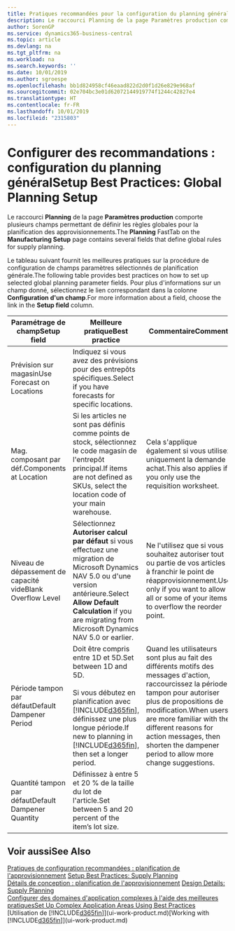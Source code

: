 ```yaml
---
title: Pratiques recommandées pour la configuration du planning général | Microsoft Docs
description: Le raccourci Planning de la page Paramètres production comporte plusieurs champs permettant de définir les règles globales pour la planification des approvisionnements.
author: SorenGP
ms.service: dynamics365-business-central
ms.topic: article
ms.devlang: na
ms.tgt_pltfrm: na
ms.workload: na
ms.search.keywords: ''
ms.date: 10/01/2019
ms.author: sgroespe
ms.openlocfilehash: bb1d824958cf46eaad822d2d0f1d26e829e968af
ms.sourcegitcommit: 02e704bc3e01d62072144919774f1244c42827e4
ms.translationtype: HT
ms.contentlocale: fr-FR
ms.lasthandoff: 10/01/2019
ms.locfileid: "2315803"
---
```

# <a name="setup-best-practices-global-planning-setup"></a><span data-ttu-id="a4d73-103">Configurer des recommandations : configuration du planning général</span><span class="sxs-lookup"><span data-stu-id="a4d73-103">Setup Best Practices: Global Planning Setup</span></span>
<span data-ttu-id="a4d73-104">Le raccourci **Planning** de la page **Paramètres production** comporte plusieurs champs permettant de définir les règles globales pour la planification des approvisionnements.</span><span class="sxs-lookup"><span data-stu-id="a4d73-104">The **Planning** FastTab on the **Manufacturing Setup** page contains several fields that define global rules for supply planning.</span></span>  

 <span data-ttu-id="a4d73-105">Le tableau suivant fournit les meilleures pratiques sur la procédure de configuration de champs paramètres sélectionnés de planification générale.</span><span class="sxs-lookup"><span data-stu-id="a4d73-105">The following table provides best practices on how to set up selected global planning parameter fields.</span></span> <span data-ttu-id="a4d73-106">Pour plus d'informations sur un champ donné, sélectionnez le lien correspondant dans la colonne **Configuration d'un champ**.</span><span class="sxs-lookup"><span data-stu-id="a4d73-106">For more information about a field, choose the link in the **Setup field** column.</span></span>  

|<span data-ttu-id="a4d73-107">Paramétrage de champ</span><span class="sxs-lookup"><span data-stu-id="a4d73-107">Setup field</span></span>|<span data-ttu-id="a4d73-108">Meilleure pratique</span><span class="sxs-lookup"><span data-stu-id="a4d73-108">Best practice</span></span>|<span data-ttu-id="a4d73-109">Commentaire</span><span class="sxs-lookup"><span data-stu-id="a4d73-109">Comment</span></span>|  
|-----------------|-------------------|-------------|  
|<span data-ttu-id="a4d73-110">Prévision sur magasin</span><span class="sxs-lookup"><span data-stu-id="a4d73-110">Use Forecast on Locations</span></span>|<span data-ttu-id="a4d73-111">Indiquez si vous avez des prévisions pour des entrepôts spécifiques.</span><span class="sxs-lookup"><span data-stu-id="a4d73-111">Select if you have forecasts for specific locations.</span></span>||  
|<span data-ttu-id="a4d73-112">Mag. composant par déf.</span><span class="sxs-lookup"><span data-stu-id="a4d73-112">Components at Location</span></span>|<span data-ttu-id="a4d73-113">Si les articles ne sont pas définis comme points de stock, sélectionnez le code magasin de l'entrepôt principal.</span><span class="sxs-lookup"><span data-stu-id="a4d73-113">If items are not defined as SKUs, select the location code of your main warehouse.</span></span>|<span data-ttu-id="a4d73-114">Cela s'applique également si vous utilisez uniquement la demande achat.</span><span class="sxs-lookup"><span data-stu-id="a4d73-114">This also applies if you only use the requisition worksheet.</span></span>|  
|<span data-ttu-id="a4d73-115">Niveau de dépassement de capacité vide</span><span class="sxs-lookup"><span data-stu-id="a4d73-115">Blank Overflow Level</span></span>|<span data-ttu-id="a4d73-116">Sélectionnez **Autoriser calcul par défaut** si vous effectuez une migration de Microsoft Dynamics NAV 5.0 ou d'une version antérieure.</span><span class="sxs-lookup"><span data-stu-id="a4d73-116">Select **Allow Default Calculation** if you are migrating from Microsoft Dynamics NAV 5.0 or earlier.</span></span>|<span data-ttu-id="a4d73-117">Ne l'utilisez que si vous souhaitez autoriser tout ou partie de vos articles à franchir le point de réapprovisionnement.</span><span class="sxs-lookup"><span data-stu-id="a4d73-117">Use only if you want to allow all or some of your items to overflow the reorder point.</span></span>|  
|<span data-ttu-id="a4d73-118">Période tampon par défaut</span><span class="sxs-lookup"><span data-stu-id="a4d73-118">Default Dampener Period</span></span>|<span data-ttu-id="a4d73-119">Doit être compris entre 1D et 5D.</span><span class="sxs-lookup"><span data-stu-id="a4d73-119">Set between 1D and 5D.</span></span><br /><br /> <span data-ttu-id="a4d73-120">Si vous débutez en planification avec [!INCLUDE[d365fin](includes/d365fin_md.md)], définissez une plus longue période.</span><span class="sxs-lookup"><span data-stu-id="a4d73-120">If new to planning in [!INCLUDE[d365fin](includes/d365fin_md.md)], then set a longer period.</span></span>|<span data-ttu-id="a4d73-121">Quand les utilisateurs sont plus au fait des différents motifs des messages d'action, raccourcissez la période tampon pour autoriser plus de propositions de modification.</span><span class="sxs-lookup"><span data-stu-id="a4d73-121">When users are more familiar with the different reasons for action messages, then shorten the dampener period to allow more change suggestions.</span></span>|  
|<span data-ttu-id="a4d73-122">Quantité tampon par défaut</span><span class="sxs-lookup"><span data-stu-id="a4d73-122">Default Dampener Quantity</span></span>|<span data-ttu-id="a4d73-123">Définissez à entre 5 et 20 % de la taille du lot de l'article.</span><span class="sxs-lookup"><span data-stu-id="a4d73-123">Set between 5 and 20 percent of the item’s lot size.</span></span>||  

## <a name="see-also"></a><span data-ttu-id="a4d73-124">Voir aussi</span><span class="sxs-lookup"><span data-stu-id="a4d73-124">See Also</span></span>  
 <span data-ttu-id="a4d73-125">[Pratiques de configuration recommandées : planification de l'approvisionnement](setup-best-practices-supply-planning.md) </span><span class="sxs-lookup"><span data-stu-id="a4d73-125">[Setup Best Practices: Supply Planning](setup-best-practices-supply-planning.md) </span></span>  
 <span data-ttu-id="a4d73-126">[Détails de conception : planification de l'approvisionnement](design-details-supply-planning.md) </span><span class="sxs-lookup"><span data-stu-id="a4d73-126">[Design Details: Supply Planning](design-details-supply-planning.md) </span></span>  
 [<span data-ttu-id="a4d73-127">Configurer des domaines d'application complexes à l'aide des meilleures pratiques</span><span class="sxs-lookup"><span data-stu-id="a4d73-127">Set Up Complex Application Areas Using Best Practices</span></span>](set-up-complex-application-areas-using-best-practices.md)  
 <span data-ttu-id="a4d73-128">[Utilisation de [!INCLUDE[d365fin](includes/d365fin_md.md)]](ui-work-product.md)</span><span class="sxs-lookup"><span data-stu-id="a4d73-128">[Working with [!INCLUDE[d365fin](includes/d365fin_md.md)]](ui-work-product.md)</span></span>
